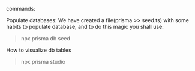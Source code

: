 commands:

Populate databases:
We have created a file(prisma >> seed.ts) with some habits to populate database, and to do this magic you shall use:
> npx prisma db seed

How to visualize db tables
> npx prisma studio
